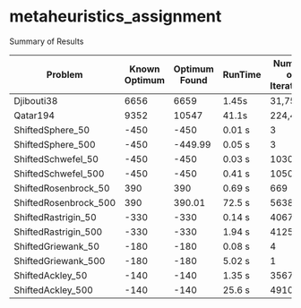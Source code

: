 # metaheuristics_assignment

Summary of Results

|  Problem  |  Known Optimum  |  Optimum Found  | RunTime |  Number of Iterations  |  Number of function evaluations
|  ---  |  ---  |  ---  |  ---  |  ---  | ---  |
|  Djibouti38  |  6656  |  6659  |  1.45s |  31,758   |  31, 758  |
|  Qatar194  |  9352  |  10547  |  41.1s |  224,466   |  224,466  |
|  ShiftedSphere_50  |  -450  |  -450  |  0.01 s |  3   |  9  |
|  ShiftedSphere_500  |  -450  |  -449.99  |  0.05 s |  3   |  9  |
|  ShiftedSchwefel_50  |  -450  |  -450  |  0.03 s |  1030   |  3,090  |
|  ShiftedSchwefel_500  |  -450  |  -450  |  0.41 s |  10505   |  31,515  |
|  ShiftedRosenbrock_50  |  390  |  390  |  0.69 s |  669   |  2,007  |
|  ShiftedRosenbrock_500  |  390  |  390.01  |  72.5 s |  5638   |  16,914  |
|  ShiftedRastrigin_50  |  -330  |  -330  |  0.14 s |  4067   |    12,201  |
|  ShiftedRastrigin_500  |  -330  |  -330  |  1.94 s |  41250   |  123,750  |
|  ShiftedGriewank_50  |  -180  |  -180  |  0.08 s |  4   |  12  |
|  ShiftedGriewank_500  |  -180  |  -180  |  5.02 s |  1   |  3  |
|  ShiftedAckley_50  |  -140  |  -140  |  1.35 s |  35678   |  107,034  |
|  ShiftedAckley_500  |  -140  |  -140  |  25.6 s |  491073   |  1,473,219  |

